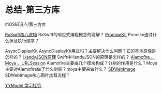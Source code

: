 # 总结-第三方库
#iOS知识点/第三方库 

[RxSwift核心逻辑](bear://x-callback-url/open-note?id=847FC738-C17A-4850-B203-88D75CD91AD3-3605-000092EF72070F3F)
RxSwift的响应式编程概念的理解？
[PromiseKit](bear://x-callback-url/open-note?id=58034390-8A1A-4123-9F9B-34EE590B0F9F-3605-000092F83BA8FD94)
Promise通过什么保证执行顺序？

[AsyncDiaplayKit](bear://x-callback-url/open-note?id=B0007695-E289-48FB-8979-196F3F3766B2-3605-000092F66FB910E9)
AsyncDiaplayKit用过吗？主要解决什么问题？它的基本原理是怎样的？
[HandyJSON原理](bear://x-callback-url/open-note?id=7A572590-24C9-499F-B19B-EB9D862551F4-3605-000092F70BE0A40F)
Swift中HandyJSON的原理是怎样的？
[Alamofire 、Moya 、URLSession](bear://x-callback-url/open-note?id=3E8ECDD3-2262-4068-A6D9-076F32A7323E-3605-000092F668294C7F)
Alamofire主要由几个模块构成？分别的作用是什么？Moya主要对Alamofire做了什么封装？moya主要来做什么？
[SDWebImage](bear://x-callback-url/open-note?id=B06C914B-54E7-4316-A826-BA5B2BBFBEF2-3605-000092F893D42393)
SDWebImage核心图片加载流程？

[YYModel 学习探究](https://juejin.cn/post/6844903974030540814#heading-21)